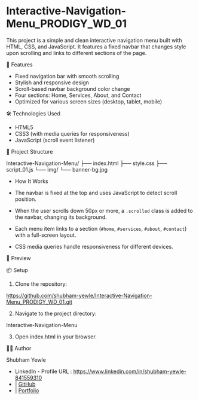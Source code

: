 # Interactive-Navigation-Menu_PRODIGY_WD_01

This project is a simple and clean interactive navigation menu built with HTML, CSS, and JavaScript. It features a fixed navbar that changes style upon scrolling and links to different sections of the page.

🚀 Features

* Fixed navigation bar with smooth scrolling
* Stylish and responsive design
* Scroll-based navbar background color change
* Four sections: Home, Services, About, and Contact
* Optimized for various screen sizes (desktop, tablet, mobile)

🛠️ Technologies Used

* HTML5
* CSS3 (with media queries for responsiveness)
* JavaScript (scroll event listener)

📁 Project Structure

Interactive-Navigation-Menu/
├── index.html
├── style.css
├── script_01.js
└── img/
    └── banner-bg.jpg

* How It Works

* The navbar is fixed at the top and uses JavaScript to detect scroll position.
* When the user scrolls down 50px or more, a `.scrolled` class is added to the navbar, changing its background.
* Each menu item links to a section (`#home`, `#services`, `#about`, `#contact`) with a full-screen layout.
* CSS media queries handle responsiveness for different devices.

📸 Preview

📦 Setup

1. Clone the repository:
   
https://github.com/shubham-yewle/Interactive-Navigation-Menu_PRODIGY_WD_01.git

2. Navigate to the project directory:

Interactive-Navigation-Menu
   
3. Open index.html in your browser.

👨‍💻 Author

Shubham Yewle
* LinkedIn - Profile URL : https://www.linkedin.com/in/shubham-yewle-841559310
* | [GitHub](#)
* | [Portfolio](#)
